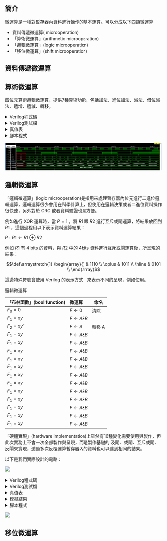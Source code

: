 ## 簡介
微運算是一種對[暫存器](/docs/knowledge-network-database-repository/暫存器.md)內資料進行操作的基本運算。可以分成以下四類微運算

- 資料傳遞微運算( microoperation)
- 「算術微運算」(arithmetic microoperation)
- 「邏輯微運算」(logic microoperation)
- 「移位微運算」(shift microoperation)

## 資料傳遞微運算

## 算術微運算
四位元算術邏輯微運算，提供7種算術功能，包括加法、進位加法、減法、借位減法、遞增、遞減、轉移。

<details>
<summary>Verilog程式碼</summary>

```verilog
module arithmetic_microoperation (clock, reset, s, a, b, carry, data);
    input clock, reset, carry;
    input [1:0] s;
    input signed [3:0] a, b;
    output signed [4:0] data;

    reg [4:0] data;

    always @ (posedge clock) begin
        case ({s, carry})
            0: data = a + b;
            1: data = a + b + carry;
            2: data = a + ~b;
            3: data = a + ~b + 1;
            4: data = a;
            5: data = a + 1;
            6: data = a - 1;
            7: data = a;
        endcase

    end

    always @ (posedge clock) begin
        if (reset == 1)
            data = 0;
    end

endmodule // arithmetic_microoperation
```

</details>

<details>
<summary>Verilog測試檔</summary>

```verilog
`include "arithmetic_microoperation.v"

module arithmetic_microoperation_test ();
    reg clock, reset, carry;
    reg [1:0] s;
    reg signed [3:0] a, b;

    wire signed [4:0] data;

    integer number, number2;
    integer seed;

    arithmetic_microoperation UUT (clock, reset, s, a, b, carry, data);

    initial begin
        seed = 10;
    end
    initial begin
        $display("| clock | reset | s carry |  a |  b | data |");
        clock = 1'b1;
        reset = 1'b1;

        #10;
        #5;

        reset = 1'b0;

        #10;

        for (number = 0; number < 8; number = number + 1) begin
            for (number2 = 0; number2 < 32; number2 = number2 + 16) begin
                {s, carry} = number;
                a = $random(seed) % 16;
                b = $random(seed) % 16;
                #20;
            end
        end
        #10;
        reset = 1'b1;

        #20;
        $finish;
    end

    always begin
        #10;
        clock = ~clock;
    end

    always begin
    #10;

    $monitor(
        "|   %b   |   %b   |   %b%b   | %d | %d |   %d |",
        clock, reset, s, carry, a, b, data);

    end

endmodule // arithmetic_microoperation_test
```

</details>

<details>
<summary>真值表</summary>

```
| clock | reset | s carry |  a |  b | data |
|   0   |   1   |   xxx   |  x |  x |    0 |
|   0   |   0   |   xxx   |  x |  x |    0 |
|   1   |   0   |   xxx   |  x |  x |    0 |
|   1   |   0   |   000   |  0 |  6 |    0 |
|   0   |   0   |   000   |  0 |  6 |    0 |
|   1   |   0   |   000   |  0 |  6 |    6 |
|   1   |   0   |   000   |  4 | -3 |    6 |
|   0   |   0   |   000   |  4 | -3 |    6 |
|   1   |   0   |   000   |  4 | -3 |    1 |
|   1   |   0   |   001   |  1 | -5 |    1 |
|   0   |   0   |   001   |  1 | -5 |    1 |
|   1   |   0   |   001   |  1 | -5 |   13 |
|   1   |   0   |   001   | -7 | -3 |   13 |
|   0   |   0   |   001   | -7 | -3 |   13 |
|   1   |   0   |   001   | -7 | -3 |   -9 |
|   1   |   0   |   010   |  3 |  6 |   -9 |
|   0   |   0   |   010   |  3 |  6 |   -9 |
|   1   |   0   |   010   |  3 |  6 |   -4 |
|   1   |   0   |   010   | -2 |  2 |   -4 |
|   0   |   0   |   010   | -2 |  2 |   -4 |
|   1   |   0   |   010   | -2 |  2 |   -5 |
|   1   |   0   |   011   |  6 | -8 |   -5 |
|   0   |   0   |   011   |  6 | -8 |   -5 |
|   1   |   0   |   011   |  6 | -8 |   14 |
|   1   |   0   |   011   |  5 |  5 |   14 |
|   0   |   0   |   011   |  5 |  5 |   14 |
|   1   |   0   |   011   |  5 |  5 |    0 |
|   1   |   0   |   100   |  5 |  1 |    0 |
|   0   |   0   |   100   |  5 |  1 |    0 |
|   1   |   0   |   100   |  5 |  1 |    5 |
|   1   |   0   |   100   |  4 |  0 |    5 |
|   0   |   0   |   100   |  4 |  0 |    5 |
|   1   |   0   |   100   |  4 |  0 |    4 |
|   1   |   0   |   101   |  7 |  2 |    4 |
|   0   |   0   |   101   |  7 |  2 |    4 |
|   1   |   0   |   101   |  7 |  2 |    8 |
|   1   |   0   |   101   |  6 | -3 |    8 |
|   0   |   0   |   101   |  6 | -3 |    8 |
|   1   |   0   |   101   |  6 | -3 |    7 |
|   1   |   0   |   110   |  5 | -1 |    7 |
|   0   |   0   |   110   |  5 | -1 |    7 |
|   1   |   0   |   110   |  5 | -1 |    4 |
|   1   |   0   |   110   | -5 |  5 |    4 |
|   0   |   0   |   110   | -5 |  5 |    4 |
|   1   |   0   |   110   | -5 |  5 |   -6 |
|   1   |   0   |   111   | -6 |  7 |   -6 |
|   0   |   0   |   111   | -6 |  7 |   -6 |
|   1   |   0   |   111   | -6 |  7 |   -6 |
|   1   |   0   |   111   |  1 | -4 |   -6 |
|   0   |   0   |   111   |  1 | -4 |   -6 |
|   1   |   0   |   111   |  1 | -4 |    1 |
|   0   |   0   |   111   |  1 | -4 |    1 |
|   0   |   1   |   111   |  1 | -4 |    1 |
|   1   |   1   |   111   |  1 | -4 |    1 |
|   0   |   1   |   111   |  1 | -4 |    1 |
```

</details>

<details>
<summary>腳本程式</summary>

```sh
file='arithmetic_microoperation'
iverilog -o ${file}_test.vvp ${file}_test.v && vvp ${file}_test.vvp > ${file}.log
```

</details>

<!-- ![image1](https://i.imgur.com/6xMuOcR.png) -->

![](assets/68aba0af.png)

## 邏輯微運算
「邏輯微運算」(logic microoperation)是指用來處理暫存器內位元進行二進位邏輯運算，邏輯運算很少會用在科學計算上，但使用在邏輯決策或者二進位資料操作很快速，另外對於 CRC 或者資料驗證也是方便。

例如進行 XOR 運算時，當 $`P = 1`$ ，將 $`R1`$ 跟 $`R2`$ 進行互斥或閘運算，將結果放回到 $`R1`$ ，這個過程用以下表示資料運算結果：

$`P: R1 \gets R1 \oplus R2`$

例如 $`R1`$ 有 4 bits 的資料，與 $`R2`$ 中的 4bits 資料進行互斥或閘運算後，所呈現的結果：

```math
\def\arraystretch{1}
  \begin{array}{}
    & 1110 \\
    \oplus & 1011 \\ \hline
     & 0101 \\
\end{array}
```

這邊特殊符號會使用 Verilog 的表示方式，來表示不同的呈現，例如使用。

邏輯微運算

| 「布林函數」(bool function) | 微運算             | 命名   |
|:--------------------------- |:------------------ | ------ |
| $`F_0 = 0`$                 | $`F \gets 0`$      | 清除   |
| $`F_1 = xy`$                | $`F \gets A \& B`$ |        |
| $`F_2 = xy'`$               | $`F \gets A`$      | 轉移 A |
| $`F_1 = xy`$                | $`F \gets A \& B`$ |        |
| $`F_1 = xy`$                | $`F \gets A \& B`$ |        |
| $`F_1 = xy`$                | $`F \gets A \& B`$ |        |
| $`F_1 = xy`$                | $`F \gets A \& B`$ |        |
| $`F_1 = xy`$                | $`F \gets A \& B`$ |        |
| $`F_1 = xy`$                | $`F \gets A \& B`$ |        |
| $`F_1 = xy`$                | $`F \gets A \& B`$ |        |
| $`F_1 = xy`$                | $`F \gets A \& B`$ |        |
| $`F_1 = xy`$                | $`F \gets A \& B`$ |        |
| $`F_1 = xy`$                | $`F \gets A \& B`$ |        |
| $`F_1 = xy`$                | $`F \gets A \& B`$ |        |
| $`F_1 = xy`$                | $`F \gets A \& B`$ |        |

「硬體實現」(hardware implementation)上雖然有16種變化需要使用與製作，但此次實務上不會一次全部製作與呈現，而是製作基礎的 及閘、或閘、互斥或閘、反閘來實現，透過多次反覆運算暫存器內的資料也可以達到相同的結果。

以下是我們實際設計的電路：

![](https://i.imgur.com/oPR4BiX.jpeg)

<details>
<summary>Verilog程式碼</summary>

```verilog
```

</details>

<details>
<summary>Verilog測試檔</summary>

```verilog
```

</details>

<details>
<summary>真值表</summary>

```

```

</details>

<details>
<summary>模擬結果</summary>

```

```

</details>

<details>
<summary>腳本程式</summary>

```sh
file='logic_microoperation'
iverilog -o ${file}_test.vvp ${file}_test.v && vvp ${file}_test.vvp > ${file}.log
```

</details>

![](https://i.imgur.com/oPR4BiX.jpeg)

## 移位微運算
